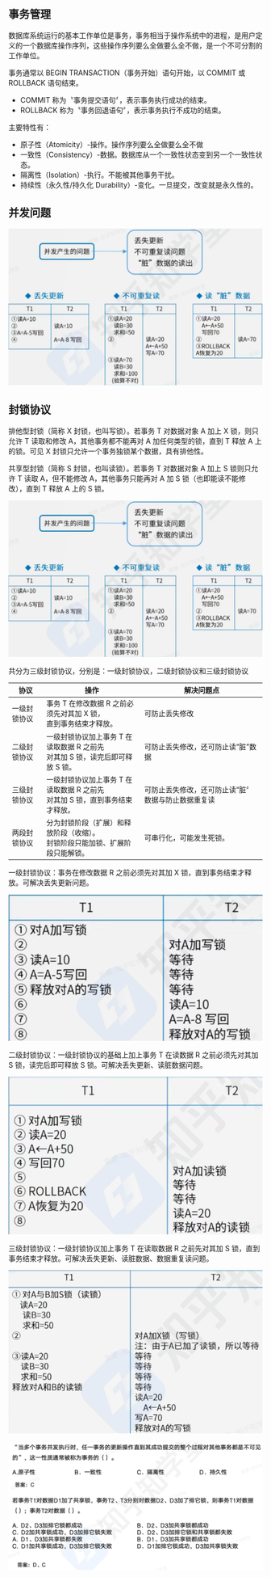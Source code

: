 ```toc
```

## 事务管理

数据库系统运行的基本工作单位是事务，事务相当于操作系统中的进程，是用户定义的一个数据库操作序列，这些操作序列要么全做要么全不做，是一个不可分割的工作单位。

事务通常以 BEGIN TRANSACTION（事务开始）语句开始，以 COMMIT 或 ROLLBACK 语句结束。
- COMMIT 称为〝事务提交语句〞，表示事务执行成功的结束。
- ROLLBACK 称为〝事务回退语句〞，表示事务执行不成功的结束。

主要特性有：
- 原子性（Atomicity）-操作。操作序列要么全做要么全不做
- 一致性（Consistency）-数据。数据库从一个一致性状态变到另一个一致性状态。
- 隔离性（Isolation）-执行。不能被其他事务干扰。
- 持续性（永久性/持久化 Durability）-变化。一旦提交，改变就是永久性的。

## 并发问题

![](../img/110.png)

## 封锁协议

排他型封锁（简称 X 封锁，也叫写锁）。若事务 T 对数据对象 A 加上 X 锁，则只允许 T 读取和修改 A，其他事务都不能再对 A 加任何类型的锁，直到 T 释放 A 上的锁。可见 X 封锁只允许一个事务独锁某个数据，具有排他性。

共享型封锁（简称 S 封锁，也叫读锁）。若事务 T 对数据对象 A 加上 S 锁则只允许 T 读取 A，但不能修改 A，其他事务只能再对 A 加 S 锁（也即能读不能修改），直到 T 释放 A 上的 S 锁。

![](../img/110.png)

共分为三级封锁协议，分别是：一级封锁协议，二级封锁协议和三级封锁协议

| 协议     | 操作                                               | 解决问题点                          |
| ------ | ------------------------------------------------ | ------------------------------ |
| 一级封锁协议 | 事务 T 在修改数据 R 之前必须先对其加 X 锁，<br>直到事务结束才释放。         | 可防止丢失修改                        |
| 二级封锁协议 | 一级封锁协议加上事务 T 在读取数据 R 之前先<br>对其加 S 锁，读完后即可释放 S 锁。 | 可防止丢失修改，还可防止读“脏”数据             |
| 三级封锁协议 | 一级封锁协议加上事务 T 在读取数据 R 之前先<br>对其加 S 锁，直到事务结束才释放。   | 可防止丢失修改，还可防止读“脏〞数据与防止数据重复读<br> |
| 两段封锁协议 | 分为封锁阶段（扩展）和释放阶段（收缩）。<br>封锁阶段只能加锁、扩展阶段只能解锁。       | 可串行化，可能发生死锁。                   |


一级封锁协议：事务在修改数据 R 之前必须先对其加 X 锁，直到事务结束才释放。可解决丢失更新问题。

![](../img/112.png)


二级封锁协议：一级封锁协议的基础上加上事务 T 在读数据 R 之前必须先对其加 S 锁，读完后即可释放 S 锁。可解决丢失更新、读脏数据问题。

![](../img/113.png)

三级封锁协议：一级封锁协议加上事务 T 在读取数据 R 之前先对其加 S 锁，直到事务结束才释放。可解决丢失更新、读脏数据、数据重复读问题。

![](../img/114.png)

![](../img/115.png)